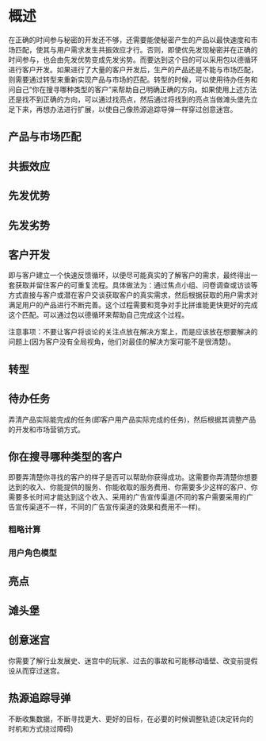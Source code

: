 # 概述
在正确的时间参与秘密的开发还不够，还需要能使秘密产生的产品以最快速度和市场匹配，使其与用户需求发生共振效应才行。否则，即使优先发现秘密并在正确的时间参与，也会由先发优势变成先发劣势。而要达到这个目的可以采用包以德循环进行客户开发。如果进行了大量的客户开发后，生产的产品还是不能与市场匹配，则需要通过转型来重新实现产品与市场的匹配。转型的时候，可以使用待办任务和问自己“你在搜寻哪种类型的客户”来帮助自己明确正确的方向。如果使用上述方法还是找不到正确的方向，可以通过找亮点，然后通过将找到的亮点当做滩头堡先立足下来，再想办法进行扩展，以使自己像热源追踪导弹一样穿过创意迷宫。

## 产品与市场匹配

## 共振效应

## 先发优势

## 先发劣势

## 客户开发
即与客户建立一个快速反馈循环，以便尽可能真实的了解客户的需求，最终得出一套获取并留住客户的可重复流程。具体做法为：通过焦点小组、问卷调查或访谈等方式直接与客户或潜在客户交谈获取客户的真实需求，然后根据获取的用户需求对满足用户的产品进行不断完善。这个过程需要和竞争对手比拼谁能更快更好的完成这个匹配。可以通过包以德循环来帮助自己完成这个过程。

注意事项：不要让客户将谈论的关注点放在解决方案上，而是应该放在想要解决的问题上(因为客户没有全局视角，他们对最佳的解决方案可能不是很清楚)。

## 转型
## 待办任务
弄清产品实际能完成的任务(即客户用产品实际完成的任务)，然后根据其调整产品的开发和市场营销方式。

## 你在搜寻哪种类型的客户
即要弄清楚你寻找的客户的样子是否可以帮助你获得成功。这需要你弄清楚你想要达到的收入、你能提供的服务、你能收取的服务费用、你需要多少这样的客户、你需要多长时间才能达到这个收入、采用的广告宣传渠道(不同的客户需要采用的广告宣传渠道不一样，不同的广告宣传渠道的效果和费用不一样)。

### 粗略计算

### 用户角色模型

## 亮点
## 滩头堡
## 创意迷宫
你需要了解行业发展史、迷宫中的玩家、过去的事故和可能移动墙壁、改变前提假设从而穿过迷宫。

## 热源追踪导弹
不断收集数据，不断寻找更大、更好的目标，在必要的时候调整轨迹(决定转向的时机和方式绕过障碍)


